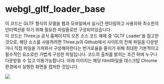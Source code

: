 # webgl_gltf_loader_base

이 코드는 GLTF 형식의 모델을 웹과 모바일에서 실시간 렌더링하고 사용자와 최소한의 인터랙션을 하기 위해 필요한 파일들로만 구성되어있습니다.  
이 코드는 Three.js 공식 홈페이지의 오픈 소스 코드 예제 중 'GLTF Loader'을 참고한 것으로, 해당 소스를 사용하려면 Three.js의 Github에서 사이트의 전체 파일을 다운받거나 직접 파일을 가져와서 구성해야한다는 번거로움을 줄이기 위해 최대한 기본적이고 필수적인 요소로만 가볍게 구성한 파일입니다. 
코드의 출처를 밝히는 조건 하에 누구나 다운받을 수 있고 이용가능합니다. 
아래 이미지는 해당 html파일을 데스크탑 Chrome 환경에서 실행한 화면을 캡처한 것입니다. 

<img src="https://github.com/madfield/webgl_gltf_loader_base/blob/main/sample/capture.png?raw=true">


